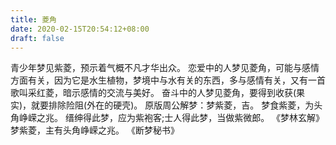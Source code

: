 ```yaml
---
title: 菱角
date: 2020-02-15T20:54:12+08:00
draft: false
---
```


青少年梦见紫菱，预示着气概不凡才华出众。
恋爱中的人梦见菱角，可能与感情方面有关，因为它是水生植物，梦境中与水有关的东西，多与感情有关，又有一首歌叫采红菱，暗示感情的交流与美好。
奋斗中的人梦见菱角，要得到收获(果实)，就要排除险阻(外在的硬壳)。
原版周公解梦：梦紫菱，吉。
梦食紫菱，为头角峥嵘之兆。
缙绅得此梦，应为紫袍客;士人得此梦，当做紫微郎。
《梦林玄解》梦紫菱，主有头角峥嵘之兆。
《断梦秘书》